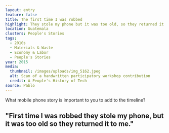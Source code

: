 ```yaml
---
layout: entry
feature: false
title: The first time I was robbed
highlight: They stole my phone but it was too old, so they returned it to me.
location: Guatemala
clusters: People's Stories
tags:
  - 2010s
  - Materials & Waste
  - Economy & Labor
  - People's Stories
year: 2015
media:
  thumbnail: /images/uploads/img_5162.jpeg
  alt: Scan of a handwritten participatory workshop contribution
  credit: A People's History of Tech
source: Pablo
---
```

What mobile phone story is important to you to add to the timeline? 

## "First time I was robbed they stole my phone, but it was too old so they returned it to me."

